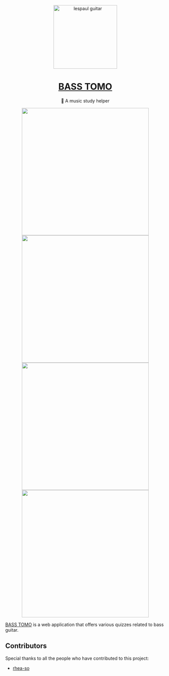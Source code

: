 <p align="center">
  <img src="https://github.com/yurucam/bass/assets/25793226/bfc9a350-3f94-44d6-bd68-9f3a43632480" alt="lespaul guitar" width=200px />
</p>

<h1 align="center"><a href="https://bass.yuru.cam">BASS TOMO</a></h1>

<p align="center">
  🎸 A music study helper
</p>

<!-- <p align="center">
  <a href="https://play.google.com/store/apps/details?id=com.yurucam.exif"><img src="https://github.com/yurucam/bass/assets/25793226/9be351a3-6c57-4033-a9e4-d95595a26dcd" width="200px" /></a>
  <a href="https://apps.apple.com/kr/app/exif-%ED%94%84%EB%A0%88%EC%9E%84/id6494989030"><img src="https://github.com/yurucam/bass/assets/25793226/54f6d50f-e5f7-4b46-8bb0-5a646fce0dca" width="200px" /></a>
<p/> -->

<p align="center">
  <img src="https://github.com/yurucam/bass/assets/25793226/5cc52049-35d5-46e3-b087-1a44c707ddfd" width="400px" />
  <img src="https://github.com/yurucam/bass/assets/25793226/9f1f9784-8a88-4452-9474-67adfedc770b" width="400px" />
  <img src="https://github.com/yurucam/bass/assets/25793226/95efd325-45e9-4c24-acb7-972b293df9f1" width="400px" />
  <img src="https://github.com/yurucam/bass/assets/25793226/211de835-1ad0-4ab2-9ac8-2ea77f868336" width="400px" />
<p/>

  
[BASS TOMO](https://bass.yuru.cam) is a web application that offers various quizzes related to bass guitar.

## Contributors

Special thanks to all the people who have contributed to this project:

- [rhea-so](https://github.com/rhea-so)
